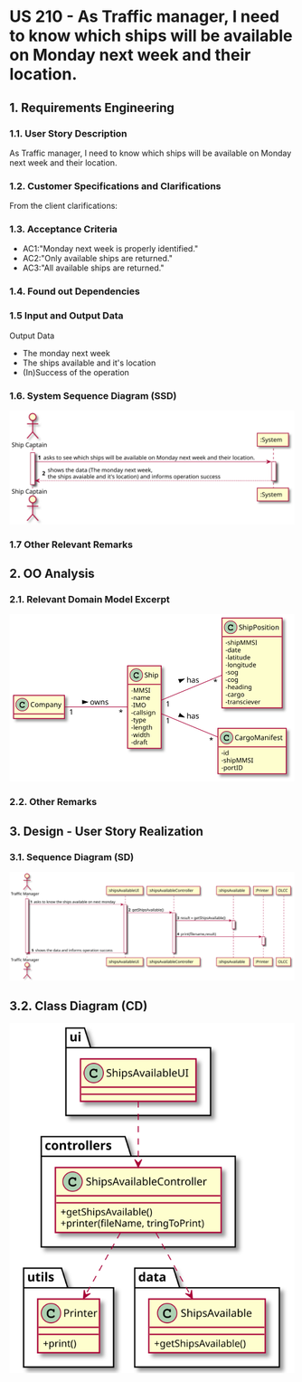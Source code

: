 # US 210 - As Traffic manager, I need to know which ships will be available on Monday next week and their location.

## 1. Requirements Engineering

### 1.1. User Story Description

As Traffic manager, I need to know which ships will be available on Monday next week and their location.

### 1.2. Customer Specifications and Clarifications


From the client clarifications:


### 1.3. Acceptance Criteria


* AC1:"Monday next week is properly identified."
* AC2:"Only available ships are returned."
* AC3:"All available ships are returned."

### 1.4. Found out Dependencies


### 1.5 Input and Output Data


Output Data

* The monday next week
* The ships available and it's location
* (In)Success of the operation


### 1.6. System Sequence Diagram (SSD)


![US210-SSD](US210_SSD.svg)


### 1.7 Other Relevant Remarks




## 2. OO Analysis

### 2.1. Relevant Domain Model Excerpt

![US210-MD](US210_DM.svg)

### 2.2. Other Remarks




## 3. Design - User Story Realization

### 3.1. Sequence Diagram (SD)


![US210-SD](US210_SD.svg)

## 3.2. Class Diagram (CD)


![US210-CD](US210_CD.svg)
